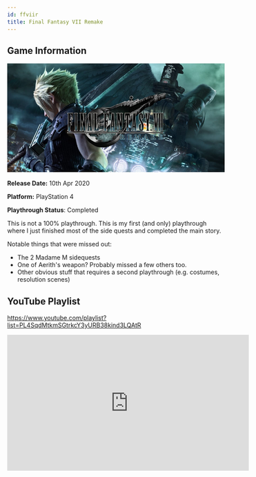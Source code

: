 ```yaml
---
id: ffviir
title: Final Fantasy VII Remake
---
```


## Game Information

![image info](../../static/games/ffviir.jpg)

**Release Date:** 10th Apr 2020

**Platform:** PlayStation 4

**Playthrough Status**: Completed

This is not a 100% playthrough. This is my first (and only) playthrough where I just finished most of the side quests and completed the main story.

Notable things that were missed out:
- The 2 Madame M sidequests
- One of Aerith's weapon? Probably missed a few others too.
- Other obvious stuff that requires a second playthrough (e.g. costumes, resolution scenes)

## YouTube Playlist

https://www.youtube.com/playlist?list=PL4SqdMtkmSGtrkcY3yURB38kind3LQAtR

<iframe width="560" height="315" src="https://www.youtube-nocookie.com/embed/videoseries?list=PL4SqdMtkmSGtrkcY3yURB38kind3LQAtR" frameBorder="0" allow="accelerometer; autoplay; encrypted-media; gyroscope; picture-in-picture" allowFullScreen></iframe>

<!-- ## Individual Video Links
- [Part 1](https://www.youtube.com/watch?v=ux77Y1Zinbw&list=PL4SqdMtkmSGtrkcY3yURB38kind3LQAtR&index=1)
- [Part 2](https://www.youtube.com/watch?v=XGnBFT4mqjg&list=PL4SqdMtkmSGtrkcY3yURB38kind3LQAtR&index=2)
- [Part 3](https://www.youtube.com/watch?v=JSpvVXZh4S0&list=PL4SqdMtkmSGtrkcY3yURB38kind3LQAtR&index=3)
- [Part 4](https://www.youtube.com/watch?v=TkfEKflsEuc&list=PL4SqdMtkmSGtrkcY3yURB38kind3LQAtR&index=4)
- [Part 5](https://www.youtube.com/watch?v=qbY5GAVjHSs&list=PL4SqdMtkmSGtrkcY3yURB38kind3LQAtR&index=5)
- [Part 6](https://www.youtube.com/watch?v=PLmOrq9zy5s&list=PL4SqdMtkmSGtrkcY3yURB38kind3LQAtR&index=6)
- [Part 7](https://www.youtube.com/watch?v=dOpkF1dSx1Y&list=PL4SqdMtkmSGtrkcY3yURB38kind3LQAtR&index=7)
- [Part 8](https://www.youtube.com/watch?v=am1jVLL7kWY&list=PL4SqdMtkmSGtrkcY3yURB38kind3LQAtR&index=8)
- [Part 9](https://www.youtube.com/watch?v=DW1z5V3SBnk&list=PL4SqdMtkmSGtrkcY3yURB38kind3LQAtR&index=9)
- [Part 10](https://www.youtube.com/watch?v=hitx2MQyVvI&list=PL4SqdMtkmSGtrkcY3yURB38kind3LQAtR&index=10)
- [Part 11](https://www.youtube.com/watch?v=8gA5kleY2tc&list=PL4SqdMtkmSGtrkcY3yURB38kind3LQAtR&index=11)
- [Part 12](https://www.youtube.com/watch?v=xr0rgPRp1PI&list=PL4SqdMtkmSGtrkcY3yURB38kind3LQAtR&index=12)
- [Part 13](https://www.youtube.com/watch?v=eKt2A5tCbtQ&list=PL4SqdMtkmSGtrkcY3yURB38kind3LQAtR&index=13)
- [Part 14](https://www.youtube.com/watch?v=nFlPB5PMbqw&list=PL4SqdMtkmSGtrkcY3yURB38kind3LQAtR&index=14)
- [Part 15](https://www.youtube.com/watch?v=2W4K8WNMUA0&list=PL4SqdMtkmSGtrkcY3yURB38kind3LQAtR&index=15)
- [Part 16](https://www.youtube.com/watch?v=SkM_IEGrYrU&list=PL4SqdMtkmSGtrkcY3yURB38kind3LQAtR&index=16)
- [Part 17](https://www.youtube.com/watch?v=CsAEsx2y6_U&list=PL4SqdMtkmSGtrkcY3yURB38kind3LQAtR&index=17)
- [Part 18](https://www.youtube.com/watch?v=i72Dv1Nq-hk&list=PL4SqdMtkmSGtrkcY3yURB38kind3LQAtR&index=18)
- [Part 19](https://www.youtube.com/watch?v=9zRqz_lBrUE&list=PL4SqdMtkmSGtrkcY3yURB38kind3LQAtR&index=19) -->


